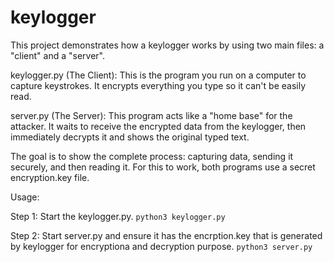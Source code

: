 # keylogger
This project demonstrates how a keylogger works by using two main files: a "client" and a "server".

keylogger.py (The Client): This is the program you run on a computer to capture keystrokes. It encrypts everything you type so it can't be easily read.

server.py (The Server): This program acts like a "home base" for the attacker. It waits to receive the encrypted data from the keylogger, then immediately decrypts it and shows the original typed text.

The goal is to show the complete process: capturing data, sending it securely, and then reading it. For this to work, both programs use a secret encryption.key file.

Usage:

Step 1: Start the keylogger.py.
```python3 keylogger.py```

Step 2: Start server.py and ensure it has the encrption.key that is generated by keylogger for encryptiona and decryption purpose.
```python3 server.py```
